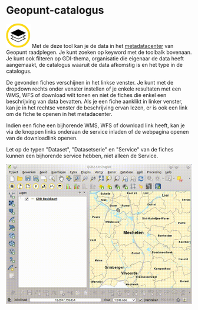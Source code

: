 Geopunt-catalogus
=============

![](images/geopuntDataCatalogus.png) Met de deze tool kan je de data in het [metadatacenter](https://metadata.geopunt.be) van Geopunt raadplegen. 
 Je kunt zoeken op keyword met de toolbalk bovenaan. 
 Je kunt ook filteren op GDI-thema, organisatie die eigenaar de data heeft aangemaakt, de catalogus waaruit de data afkomstig is en het type in de catalogus.

De gevonden fiches verschijnen in het linkse venster. 
 Je kunt met de dropdown rechts onder venster instellen of je enkele resultaten met een WMS, WFS of download wilt tonen en niet de fiches die enkel een beschrijving van data bevatten.
 Als je een fiche aanklikt in linker venster, kan je in het rechtse venster de beschrijving ervan lezen, er is ook een link om de fiche te openen in het metadacenter. 

Indien een fiche een bijhorende WMS, WFS of download link heeft, kan je  via de knoppen links onderaan de service inladen of de webpagina openen van de downloadlink openen.

Let op de typen "Dataset", "Datasetserie" en "Service" van de fiches kunnen een bijhorende service hebben, niet alleen de Service.

![](images/geopunt4qgisDataCatalogus.gif "Geopunt-catalogus")